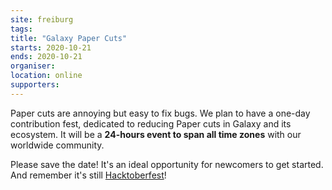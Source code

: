 ```yaml
---
site: freiburg
tags:
title: "Galaxy Paper Cuts"
starts: 2020-10-21
ends: 2020-10-21
organiser:
location: online
supporters:
---
```


Paper cuts are annoying but easy to fix bugs. We plan to have a one-day contribution fest, dedicated to reducing Paper cuts in Galaxy and its ecosystem. It will be a **24-hours event to span all time zones** with our worldwide community. 

Please save the date! It's an ideal opportunity for newcomers to get started. And remember it's still [Hacktoberfest](https://hacktoberfest.digitalocean.com/)! 